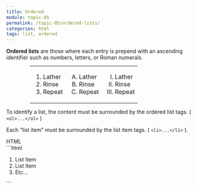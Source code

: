 ```yaml
---
title: Ordered
module: topic-05
permalink: /topic-05/ordered-lists/
categories: html
tags: list, ordered
---
```


<div class="divider-heading"></div>

**Ordered lists** are those where each entry is prepend with an ascending identifier such as numbers, letters, or Roman numerals.

<table style="width: 75%; margin: auto;">
<tbody>
  <tr>
    <td style="border: none;">
      <ol type="1">
        <li>Lather</li>
        <li>Rinse</li>
        <li>Repeat</li>
      </ol>
    </td>
    <td style="border: none;">
      <ol type="A">
        <li>Lather</li>
        <li>Rinse</li>
        <li>Repeat</li>
      </ol>
    </td>
    <td style="border: none;">
      <ol type="I">
        <li>Lather</li>
        <li>Rinse</li>
        <li>Repeat</li>
      </ol>
    </td>
  </tr>
</tbody>
</table>

To identify a list, the content must be surrounded by the ordered list tags. ( `<ol>...</ol>` )

Each “list item” must be surrounded by the list item tags. ( `<li>...</li>` ).


<div class="code-heading">
  <span class="html">HTML</span>
</div>
```html
<ol>
  <li>List Item</li>
  <li>List Item</li>
  <li>Etc...</li>
</ol>
```


<div class="external-embed">
  <p data-height="400" data-theme-id="30567" data-slug-hash="BaKqQVP" data-default-tab="html,result" data-user="michaelcassens" data-pen-title="HTML Ordered Lists" class="codepen"></p>
</div>
